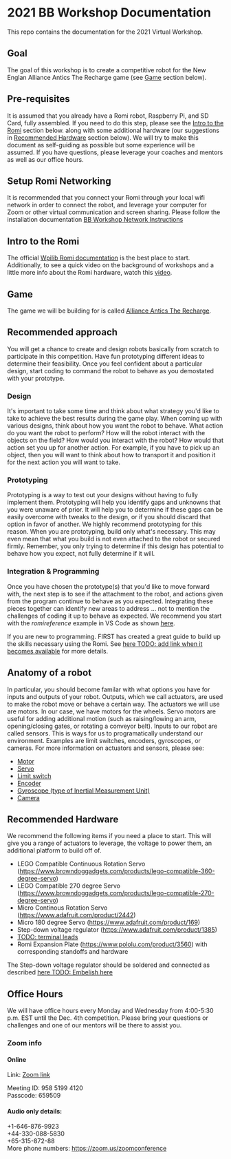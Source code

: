 # **2021 BB Workshop Documentation**
This repo contains the documentation for the 2021 Virtual Workshop. 

## Goal
The goal of this workshop is to create a competitive robot for the New Englan Alliance Antics The Recharge game (see [Game](#Game) section below).

## Pre-requisites
It is assumed that you already have a Romi robot, Raspberry Pi, and SD Card, fully assembled. If you need to do this step, please see the [Intro to the Romi](#IntroRomi) section below. along with some additional hardware (our suggestions in [Recommended Hardware](#RecommendedHardware) section below). We will try to make this document as self-guiding as possible but some experience will be assumed. If you have questions, please leverage your coaches and mentors as well as our office hours.

## Setup Romi Networking
It is recommended that you connect your Romi through your local wifi network in order to connect the robot, and leverage your computer for Zoom or other virtual communication and screen sharing. Please follow the installation documentation [BB Workshop Network Instructions](./BB%20Workshop%20Network%20Instructions.md)

## <a name="IntroRomi"></a>Intro to the Romi
The official [Wpilib Romi documentation](https://docs.wpilib.org/en/stable/docs/romi-robot/index.html) is the best place to start. Additionally, to see a quick video on the background of workshops and a little more info about the Romi hardware, watch this [video](https://www.youtube.com/watch?v=W3hX-cEsVwM&t=1207s). 

## <a name="Game"></a>Game
The game we will be building for is called [Alliance Antics The Recharge](https://wpilib.org/blog/alliance-antics-the-recharge). 

## Recommended approach
You will get a chance to create and design robots basically from scratch to participate in this competition. Have fun prototyping different ideas to determine their feasibility. Once you feel confident about a particular design, start coding to command the robot to behave as you demostated with your prototype.

### Design
It's important to take some time and think about what strategy you'd like to take to achieve the best results during the game play. When coming up with various designs, think about how you want the robot to behave. What action do you want the robot to perform? How will the robot interact with the objects on the field? How would you interact with the robot? How would that action set you up for another action. For example, if you have to pick up an object, then you will want to think about how to transport it and position it for the next action you will want to take.

### Prototyping
Prototyping is a way to test out your designs without having to fully implement them. Prototyping will help you identify gaps and unknowns that you were unaware of prior. It will help you to determine if these gaps can be easily overcome with tweaks to the design, or if you should discard that option in favor of another. We highly recommend prototyping for this reason. When you are prototyping, build only what's necessary. This may even mean that what you build is not even attached to the robot or secured firmly. Remember, you only trying to determine if this design has potential to behave how you expect, not fully determine if it will.

### Integration & Programming
Once you have chosen the prototype(s) that you'd like to move forward with, the next step is to see if the attachment to the robot, and actions given from the program continue to behave as you expected. Integrating these pieces together can identify new areas to address ... not to mention the challenges of coding it up to behave as expected. We recommend you start with the *romireference* example in VS Code as shown [here](https://docs.wpilib.org/en/stable/docs/romi-robot/programming-romi.html).

If you are new to programming. FIRST has created a great guide to build up the skills necessary using the Romi. See [here TODO: add link when it becomes available](https://www.firstinspires.org/robotics/frc/blog/2021-skill-building-update-intro-to-programming-module) for more details.

## Anatomy of a robot
In particular, you should become familar with what options you have for inputs and outputs of your robot. Outputs, which we call actuators, are used to make the robot move or behave a certain way. The actuators we will use are motors. In our case, we have motors for the wheels. Servo motors are useful for adding additional motion (such as raising/lowing an arm, opening/closing gates, or rotating a conveyor belt). Inputs to our robot are called sensors. This is ways for us to programatically understand our environment. Examples are limit switches, encoders, gyroscopes, or cameras. For more information on actuators and sensors, please see:
- [Motor](https://en.wikipedia.org/wiki/Electric_motor)
- [Servo](https://en.wikipedia.org/wiki/Servomotor)
- [Limit switch](https://en.wikipedia.org/wiki/Limit_switch)
- [Encoder](https://en.wikipedia.org/wiki/Rotary_encoder)
- [Gyroscope (type of Inertial Measurement Unit)](https://en.wikipedia.org/wiki/Gyroscope)
- [Camera](https://en.wikipedia.org/wiki/Computer_vision)

## <a name="RecommendedHardware"></a>Recommended Hardware
We recommend the following items if you need a place to start. This will give you a range of actuators to leverage, the voltage to power them, an additional platform to build off of.

- LEGO Compatible Continuous Rotation Servo (https://www.browndoggadgets.com/products/lego-compatible-360-degree-servo)
- LEGO Compatible 270 degree Servo (https://www.browndoggadgets.com/products/lego-compatible-270-degree-servo)
- Micro Continous Rotation Servo (https://www.adafruit.com/product/2442)
- Micro 180 degree Servo (https://www.adafruit.com/product/169)
- Step-down voltage regulator (https://www.adafruit.com/product/1385)
- [TODO: terminal leads]()
- Romi Expansion Plate (https://www.pololu.com/product/3560) with corresponding standoffs and hardware

The Step-down voltage regulator should be soldered and connected as described [here TODO: Embelish here](https://github.com/bb-frc-workshops/romi-examples/blob/main/simpleArm/README.md#setting-up-the-voltage-regulator-input)

## Office Hours
We will have office hours every Monday and Wednesday from 4:00-5:30 p.m. EST until the Dec. 4th competition. Please bring your questions or challenges and one of our mentors will be there to assist you. 

### Zoom info
#### Online <br/>
Link: [Zoom link](https://bloomberg.zoom.us/j/95851994120?pwd=QXVWNURBeTNWL3RRdUI3Z3NpdkgzQT09#success)

Meeting ID: 958 5199 4120<br/>
Passcode: 659509<br/>

#### Audio only details: <br/>
+1-646-876-9923<br/>
+44-330-088-5830<br/>
+65-315-872-88<br/>
More phone numbers: https://zoom.us/zoomconference<br/>
